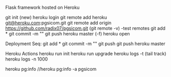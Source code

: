 Flask framework hosted on Heroku

git init (new)
heroku login
git remote add heroku git@heroku.com:pgsicom.git
git remote add origin https://github.com/radix07/pgsicom.git
(git remote -v) -test remotes
git add *
git commit -m ""
git push heroku master (-f)
heroku open


Deployment Seq:
git add *
git commit -m ""
git push
git push heroku master

Heroku Actions
heroku run init
heroku run upgrade
heroku logs -t (tail track)
heroku logs -n 1000

heroku pg:info
//heroku pg:info -a pgsicom